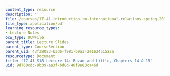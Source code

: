 ```yaml
---
content_type: resource
description: ''
file: /courses/17-41-introduction-to-international-relations-spring-2018/9d760cdc9b39ea3fbd8d40f9e83ca46d_MIT17_41S18_lec14.pdf
file_type: application/pdf
learning_resource_types:
- Lecture Notes
ocw_type: OCWFile
parent_title: Lecture Slides
parent_type: CourseSection
parent_uid: 43f38083-b3d6-f981-b9a3-2e163451522a
resourcetype: Document
title: '17.41_S18 Lecture 14: Buzan and Little, Chapters 14 & 15'
uid: 9d760cdc-9b39-ea3f-bd8d-40f9e83ca46d
---
```

